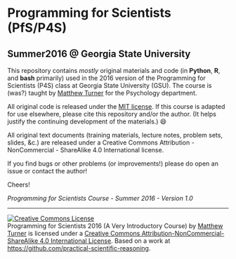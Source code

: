 # Programming for Scientists (PfS/P4S)
## Summer2016 @ Georgia State University

This repository contains _mostly_ original materials and code (in **Python**, **R**, and **bash** primarily) used in the 2016 version of the Programming for Scientists (P4S) class at Georgia State University (GSU). The course is (was?) taught by [Matthew Turner](https://github.com/mdtdev) for the Psychology department.

All original code is released under the [MIT license](http://mit-license.org/). If this course is adapted for use elsewhere, please cite this repository and/or the author. (It helps justify the continuing development of the materials.) :smile:

All original text documents (training materials, lecture notes, problem sets, slides, &c.) are released under a Creative Commons Attribution - NonCommercial - ShareAlike 4.0 International license.

If you find bugs or other problems (or improvements!) please do open an issue or contact the author!

Cheers!

_Programming for Scientists Course - Summer 2016 - Version 1.0_

---

<a rel="license" href="http://creativecommons.org/licenses/by-nc-sa/4.0/"><img alt="Creative Commons License" style="border-width:0" src="https://i.creativecommons.org/l/by-nc-sa/4.0/88x31.png" /></a><br /><span xmlns:dct="http://purl.org/dc/terms/" property="dct:title">Programming for Scientists 2016 (A Very Introductory Course)</span> by <a xmlns:cc="http://creativecommons.org/ns#" href="https://github.com/mdtdev" property="cc:attributionName" rel="cc:attributionURL">Matthew Turner</a> is licensed under a <a rel="license" href="http://creativecommons.org/licenses/by-nc-sa/4.0/">Creative Commons Attribution-NonCommercial-ShareAlike 4.0 International License</a>. Based on a work at <a xmlns:dct="http://purl.org/dc/terms/" href="https://github.com/practical-scientific-reasoning" rel="dct:source">https://github.com/practical-scientific-reasoning</a>.
